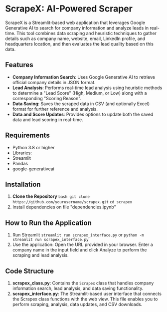 # ScrapeX: AI-Powered Scraper

ScrapeX is a Streamlit-based web application that leverages Google Generative AI to search for company information and analyze leads in real-time. This tool combines data scraping and heuristic techniques to gather details such as company name, website, email, LinkedIn profile, and headquarters location, and then evaluates the lead quality based on this data.

## Features
* **Company Information Search**: Uses Google Generative AI to retrieve official company details in JSON format.
* **Lead Analysis**: Performs real-time lead analysis using heuristic methods to determine a "Lead Score" (High, Medium, or Low) along with a corresponding "Scoring Reason".
* **Data Saving**: Saves the scraped data in CSV (and optionally Excel) format for further reference and analysis.
* **Data and Score Updates**: Provides options to update both the saved data and lead scoring in real-time.

## Requirements
* Python 3.8 or higher
* Libraries:
 * Streamlit
 * Pandas
 * google-generativeai

## Installation
1. **Clone the Repository**
   ```bash git clone https://github.com/yourusername/scrapex.git```
   ```cd scrapex ```
2. Install dependencies on file "dependencies.ipynb"

## How to Run the Application
1. Run Streamlit ```streamlit run scrapex_interface.py``` or ```python -m streamlit run scrapex_interface.py```
2. Use the application: Open the URL provided in your browser. Enter a company name in the input field and click Analyze to perform the scraping and lead analysis.

## Code Structure
1. **scrapex_class.py**: Contains the ```Scrapex``` class that handles company information search, lead analysis, and data saving functionality.
2. **scrapex_interface.py**: The Streamlit-based user interface that connects the Scrapex class functions with the web view. This file enables you to perform scraping, analysis, data updates, and CSV downloads.
